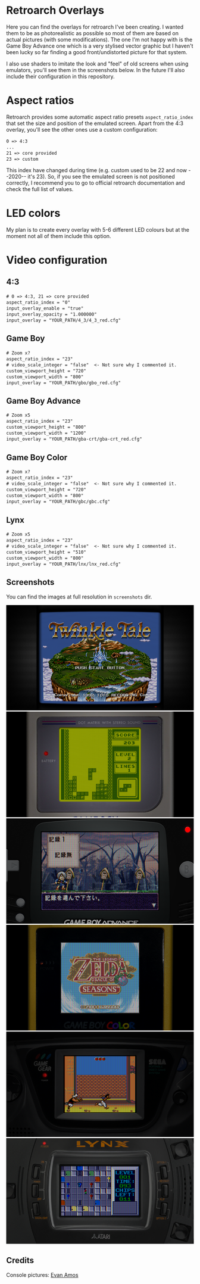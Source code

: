 Retroarch Overlays
==================

Here you can find the overlays for retroarch I've been creating. I wanted them
to be as photorealistic as possible so most of them are based on actual pictures
(with some modifications). The one I'm not happy with is the Game Boy Advance
one which is a very stylised vector graphic but I haven't been lucky so far
finding a good front/undistorted picture for that system.

I also use shaders to imitate the look and "feel" of old screens when using
emulators, you'll see them in the screenshots below. In the future I'll also
include their configuration in this repository.

Aspect ratios
=============

Retroarch provides some automatic aspect ratio presets `aspect_ratio_index` that
set the size and position of the emulated screen. Apart from the 4:3 overlay,
you'll see the other ones use a custom configuration:

    0 => 4:3
    ...
    21 => core provided
    23 => custom

This index have changed during time (e.g. custom used to be 22 and now --2020--
it's 23). So, if you see the emulated screen is not positioned correctly, I
recommend you to go to official retroarch documentation and check the full list
of values.


LED colors
==========

My plan is to create every overlay with 5-6 different LED colours but at the
moment not all of them include this option.


Video configuration
===================

4:3
---

    # 0 => 4:3, 21 => core provided
    aspect_ratio_index = "0"
    input_overlay_enable = "true"
    input_overlay_opacity = "1.000000"
    input_overlay = "YOUR_PATH/4_3/4_3_red.cfg"


Game Boy
--------

    # Zoom x?
    aspect_ratio_index = "23"
    # video_scale_integer = "false"  <- Not sure why I commented it.
    custom_viewport_height = "720"
    custom_viewport_width = "800"
    input_overlay = "YOUR_PATH/gbo/gbo_red.cfg"


Game Boy Advance
----------------

    # Zoom x5
    aspect_ratio_index = "23"
    custom_viewport_height = "800"
    custom_viewport_width = "1200"
    input_overlay = "YOUR_PATH/gba-crt/gba-crt_red.cfg"



Game Boy Color
--------------

    # Zoom x?
    aspect_ratio_index = "23"
    # video_scale_integer = "false"  <- Not sure why I commented it.
    custom_viewport_height = "720"
    custom_viewport_width = "800"
    input_overlay = "YOUR_PATH/gbc/gbc.cfg"


Lynx
----

    # Zoom x5
    aspect_ratio_index = "23"
    # video_scale_integer = "false"  <- Not sure why I commented it.
    custom_viewport_height = "510"
    custom_viewport_width = "800"
    input_overlay = "YOUR_PATH/lnx/lnx_red.cfg"


Screenshots
-----------

You can find the images at full resolution in `screenshots` dir.

![4:3 overlay](screenshots/overlay_4_3_small.png "4:3 overlay")
![Game Boy overlay](screenshots/overlay_gbo_small.png "Game Boy overlay")
![Game Boy Advance overlay](screenshots/overlay_gba_small.png "Game Boy Advance overlay")
![Game Boy Color overlay](screenshots/overlay_gbc_small.png "Game Boy Color overlay")
![Game Gear overlay](screenshots/overlay_sgg_small.png "Game Boy Color overlay")
![Lynx overlay](screenshots/overlay_lnx_small.png "Lynx overlay")


Credits
-------

Console pictures: [Evan Amos](https://www.wikiwand.com/en/Evan_Amos)

